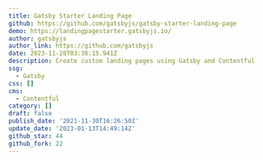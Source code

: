 ```yaml
---
title: Gatsby Starter Landing Page
github: https://github.com/gatsbyjs/gatsby-starter-landing-page
demo: https://landingpagestarter.gatsbyjs.io/
author: gatsbyjs
author_link: https://github.com/gatsbyjs
date: 2023-11-28T03:38:15.941Z
description: Create custom landing pages using Gatsby and Contentful
ssg:
  - Gatsby
css: []
cms:
  - Contentful
category: []
draft: false
publish_date: '2021-11-30T16:26:50Z'
update_date: '2023-01-13T14:49:14Z'
github_star: 44
github_fork: 22
---
```

